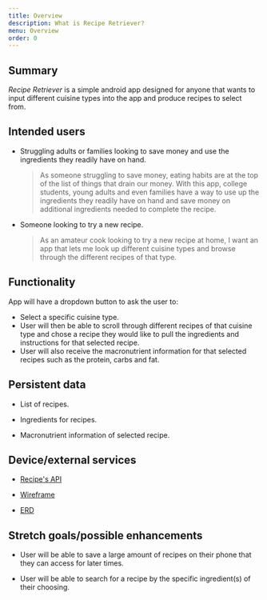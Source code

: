 ```yaml
---
title: Overview
description: What is Recipe Retriever?
menu: Overview
order: 0
---
```


## Summary

<i> Recipe Retriever </i> is a simple android app designed for anyone that wants to input different cuisine types into the app and produce recipes to select from.

## Intended users

* Struggling adults or families looking to save money and use the ingredients they readily have on hand.

  > As someone struggling to save money, eating habits are at the top of the list of things that drain our money. With this app, college students, young adults and even families have a way to use up the ingredients they readily have on hand and save money on additional ingredients needed to complete the recipe.

* Someone looking to try a new recipe.

  > As an amateur cook looking to try a new recipe at home, I want an app that lets me look up different cuisine types and browse through the different recipes of that type.

## Functionality

App will have a dropdown button to ask the user to: 

  * Select a specific cuisine type.
  * User will then be able to scroll through different recipes of that cuisine type and chose a recipe they would like to pull the ingredients and instructions for that selected recipe.
  * User will also receive the macronutrient information for that selected recipes such as the protein, carbs and fat.

## Persistent data

* List of recipes.

* Ingredients for recipes.

* Macronutrient information of selected recipe.

## Device/external services

* [Recipe's API](https://spoonacular.com/food-api/docs)

* [Wireframe](wireframe.md)

* [ERD](erd.md)

## Stretch goals/possible enhancements

* User will be able to save a large amount of recipes on their phone that they can access for later times.

* User will be able to search for a recipe by the specific ingredient(s) of their choosing.